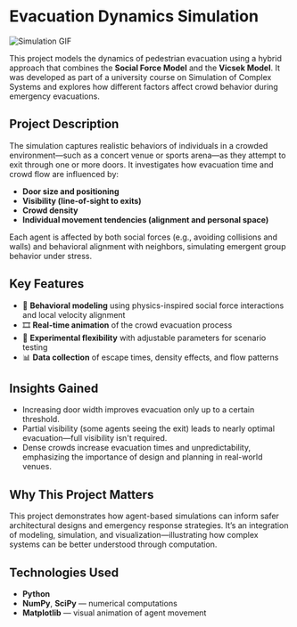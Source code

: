 # Evacuation Dynamics Simulation

![Simulation GIF](simulation_run.gif)

This project models the dynamics of pedestrian evacuation using a hybrid approach that combines the **Social Force Model** and the **Vicsek Model**. It was developed as part of a university course on Simulation of Complex Systems and explores how different factors affect crowd behavior during emergency evacuations.

## Project Description

The simulation captures realistic behaviors of individuals in a crowded environment—such as a concert venue or sports arena—as they attempt to exit through one or more doors. It investigates how evacuation time and crowd flow are influenced by:

- **Door size and positioning**
- **Visibility (line-of-sight to exits)**
- **Crowd density**
- **Individual movement tendencies (alignment and personal space)**

Each agent is affected by both social forces (e.g., avoiding collisions and walls) and behavioral alignment with neighbors, simulating emergent group behavior under stress. 

## Key Features

- 🧠 **Behavioral modeling** using physics-inspired social force interactions and local velocity alignment  
- 🎞️ **Real-time animation** of the crowd evacuation process  
- 🧪 **Experimental flexibility** with adjustable parameters for scenario testing  
- 📊 **Data collection** of escape times, density effects, and flow patterns  

## Insights Gained

- Increasing door width improves evacuation only up to a certain threshold.
- Partial visibility (some agents seeing the exit) leads to nearly optimal evacuation—full visibility isn't required.
- Dense crowds increase evacuation times and unpredictability, emphasizing the importance of design and planning in real-world venues.

## Why This Project Matters

This project demonstrates how agent-based simulations can inform safer architectural designs and emergency response strategies. It’s an integration of modeling, simulation, and visualization—illustrating how complex systems can be better understood through computation.

## Technologies Used

- **Python**
- **NumPy**, **SciPy** — numerical computations
- **Matplotlib** — visual animation of agent movement

